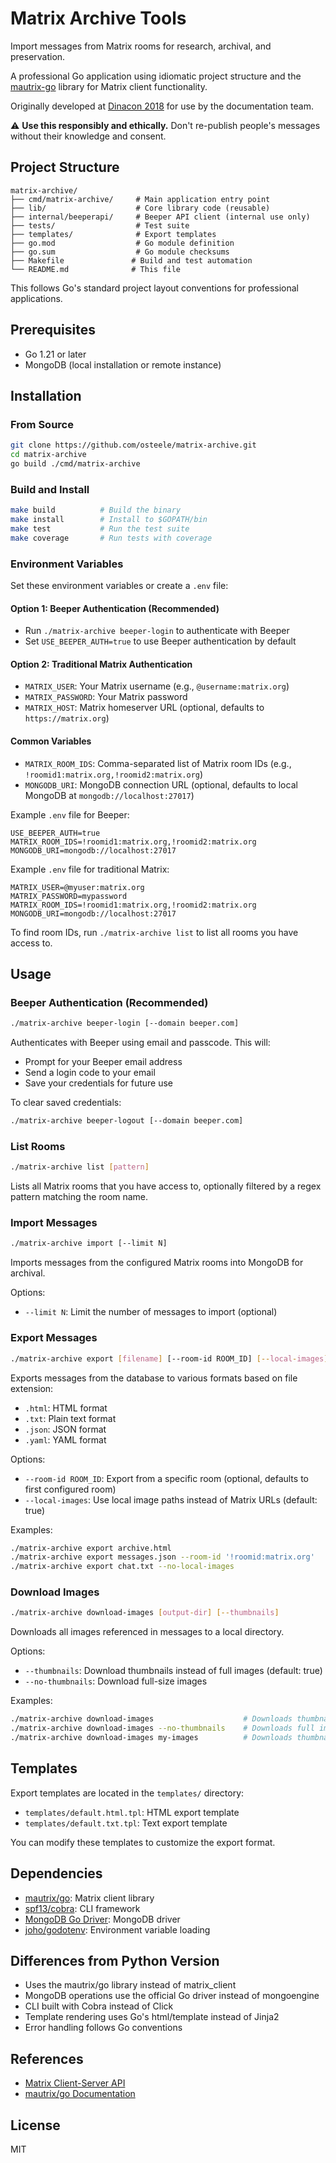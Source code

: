 # Matrix Archive Tools

Import messages from Matrix rooms for research, archival, and preservation.

A professional Go application using idiomatic project structure and the [mautrix-go](https://github.com/mautrix/go) library for Matrix client functionality.

Originally developed at [Dinacon 2018](https://www.dinacon.org) for use by the documentation team.

⚠️ **Use this responsibly and ethically.** Don't re-publish people's messages without their knowledge and consent.

## Project Structure

```
matrix-archive/
├── cmd/matrix-archive/     # Main application entry point
├── lib/                    # Core library code (reusable)
├── internal/beeperapi/     # Beeper API client (internal use only)
├── tests/                  # Test suite
├── templates/              # Export templates
├── go.mod                  # Go module definition
├── go.sum                  # Go module checksums
├── Makefile               # Build and test automation
└── README.md              # This file
```

This follows Go's standard project layout conventions for professional applications.

## Prerequisites

- Go 1.21 or later
- MongoDB (local installation or remote instance)

## Installation

### From Source

```bash
git clone https://github.com/osteele/matrix-archive.git
cd matrix-archive
go build ./cmd/matrix-archive
```

### Build and Install

```bash
make build          # Build the binary
make install        # Install to $GOPATH/bin
make test           # Run the test suite
make coverage       # Run tests with coverage
```

### Environment Variables

Set these environment variables or create a `.env` file:

#### Option 1: Beeper Authentication (Recommended)
- Run `./matrix-archive beeper-login` to authenticate with Beeper
- Set `USE_BEEPER_AUTH=true` to use Beeper authentication by default

#### Option 2: Traditional Matrix Authentication  
- `MATRIX_USER`: Your Matrix username (e.g., `@username:matrix.org`)
- `MATRIX_PASSWORD`: Your Matrix password
- `MATRIX_HOST`: Matrix homeserver URL (optional, defaults to `https://matrix.org`)

#### Common Variables
- `MATRIX_ROOM_IDS`: Comma-separated list of Matrix room IDs (e.g., `!roomid1:matrix.org,!roomid2:matrix.org`)
- `MONGODB_URI`: MongoDB connection URL (optional, defaults to local MongoDB at `mongodb://localhost:27017`)

Example `.env` file for Beeper:
```env
USE_BEEPER_AUTH=true
MATRIX_ROOM_IDS=!roomid1:matrix.org,!roomid2:matrix.org
MONGODB_URI=mongodb://localhost:27017
```

Example `.env` file for traditional Matrix:
```env
MATRIX_USER=@myuser:matrix.org
MATRIX_PASSWORD=mypassword
MATRIX_ROOM_IDS=!roomid1:matrix.org,!roomid2:matrix.org
MONGODB_URI=mongodb://localhost:27017
```

To find room IDs, run `./matrix-archive list` to list all rooms you have access to.

## Usage

### Beeper Authentication (Recommended)

```bash
./matrix-archive beeper-login [--domain beeper.com]
```

Authenticates with Beeper using email and passcode. This will:
- Prompt for your Beeper email address
- Send a login code to your email
- Save your credentials for future use

To clear saved credentials:

```bash
./matrix-archive beeper-logout [--domain beeper.com]
```

### List Rooms

```bash
./matrix-archive list [pattern]
```

Lists all Matrix rooms that you have access to, optionally filtered by a regex pattern matching the room name.

### Import Messages

```bash
./matrix-archive import [--limit N]
```

Imports messages from the configured Matrix rooms into MongoDB for archival.

Options:
- `--limit N`: Limit the number of messages to import (optional)

### Export Messages

```bash
./matrix-archive export [filename] [--room-id ROOM_ID] [--local-images]
```

Exports messages from the database to various formats based on file extension:
- `.html`: HTML format
- `.txt`: Plain text format  
- `.json`: JSON format
- `.yaml`: YAML format

Options:
- `--room-id ROOM_ID`: Export from a specific room (optional, defaults to first configured room)
- `--local-images`: Use local image paths instead of Matrix URLs (default: true)

Examples:
```bash
./matrix-archive export archive.html
./matrix-archive export messages.json --room-id '!roomid:matrix.org'
./matrix-archive export chat.txt --no-local-images
```

### Download Images

```bash
./matrix-archive download-images [output-dir] [--thumbnails]
```

Downloads all images referenced in messages to a local directory.

Options:
- `--thumbnails`: Download thumbnails instead of full images (default: true)
- `--no-thumbnails`: Download full-size images

Examples:
```bash
./matrix-archive download-images                    # Downloads thumbnails to ./thumbnails/
./matrix-archive download-images --no-thumbnails    # Downloads full images to ./images/
./matrix-archive download-images my-images          # Downloads thumbnails to ./my-images/
```

## Templates

Export templates are located in the `templates/` directory:
- `templates/default.html.tpl`: HTML export template
- `templates/default.txt.tpl`: Text export template

You can modify these templates to customize the export format.

## Dependencies

- [mautrix/go](https://github.com/mautrix/go): Matrix client library
- [spf13/cobra](https://github.com/spf13/cobra): CLI framework
- [MongoDB Go Driver](https://github.com/mongodb/mongo-go-driver): MongoDB driver
- [joho/godotenv](https://github.com/joho/godotenv): Environment variable loading

## Differences from Python Version

- Uses the mautrix/go library instead of matrix_client
- MongoDB operations use the official Go driver instead of mongoengine
- CLI built with Cobra instead of Click
- Template rendering uses Go's html/template instead of Jinja2
- Error handling follows Go conventions

## References

- [Matrix Client-Server API](https://matrix.org/docs/spec/r0.0.0/client_server.html)
- [mautrix/go Documentation](https://docs.mau.fi/go/index.html)

## License

MIT